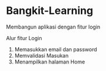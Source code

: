 # Bangkit-Learning

Membangun aplikasi dengan fitur login

Alur fitur Login
1. Memasukkan email dan password
2. Memvalidasi Masukan
3. Menampilkan halaman Home
